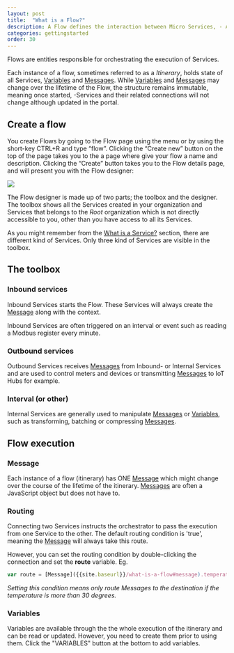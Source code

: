 ```yaml
---
layout: post
title:  "What is a Flow?"
description: A Flow defines the interaction between Micro Services, - A workflow that controls how messages gets sent from one service to another.
categories: gettingstarted
order: 30
---
```


Flows are entities responsible for orchestrating the execution of Services. 

Each instance of a flow, sometimes referred to as a *Itinerary*, holds state of all Services, [Variables]({{site.baseurl}}/what-is-a-flow#variables) and [Messages]({{site.baseurl}}/what-is-a-flow#message). While [Variables]({{site.baseurl}}/what-is-a-flow#variables) and [Messages]({{site.baseurl}}/what-is-a-flow#message) may change over the lifetime of the Flow, the structure remains immutable, meaning once started, -Services and their related connections will not change although updated in the portal.

## Create a flow
You create Flows by going to the Flow page using the menu or by using the short-key CTRL+R and type “flow”. Clicking the “Create new” button on the top of the page takes you to the a page where give your flow a name and description. Clicking the “Create” button takes you to the Flow details page, and will present you with the Flow designer:

<img src="{{site.baseurl}}/images/what-is-a-flow/1.png">

The Flow designer is made up of two parts; the toolbox and the designer. The toolbox shows all the Services created in your organization and Services that belongs to the *Root* organization which is not directly accessible to you, other than you have access to all its Services.

As you might remember from the [What is a Service?]({{site.baseurl}}/what-is-a-service) section, there are different kind of Services. Only three kind of Services are visible in the toolbox.

## The toolbox

### Inbound services
Inbound Services starts the Flow. These Services will always create the [Message]({{site.baseurl}}/what-is-a-flow#message) along with the context.

Inbound Services are often triggered on an interval or event such as reading a Modbus register every minute.

### Outbound services
Outbound Services receives [Messages]({{site.baseurl}}/what-is-a-flow#message) from Inbound- or Internal Services and are used to control meters and devices or transmitting [Messages]({{site.baseurl}}/what-is-a-flow#message) to IoT Hubs for example.

### Interval (or other)
Internal Services are generally used to manipulate [Messages]({{site.baseurl}}/what-is-a-flow#message) or [Variables]({{site.baseurl}}/what-is-a-flow#variables), such as transforming, batching or compressing [Messages]({{site.baseurl}}/what-is-a-flow#message).

## Flow execution

### Message
Each instance of a flow (itinerary) has ONE [Message]({{site.baseurl}}/what-is-a-flow#message) which might change over the course of the lifetime of the itinerary. [Messages]({{site.baseurl}}/what-is-a-flow#message) are often a JavaScript object but does not have to. 

### Routing
Connecting two Services instructs the orchestrator to pass the execution from one Service to the other. The default routing condition is 'true', meaning the [Message]({{site.baseurl}}/what-is-a-flow#message) will always take this route. 

However, you can set the routing condition by double-clicking the connection and set the **route** variable. Eg.

```javascript
var route = [Message]({{site.baseurl}}/what-is-a-flow#message).temperature > 30;
```
*Setting this condition means only route Messages to the destination if the temperature is more than 30 degrees.*

### Variables
Variables are available through the the whole execution of the itinerary and can be read or updated. However, you need to create them prior to using them. Click the "VARIABLES" button at the bottom to add variables.

>